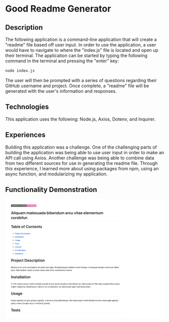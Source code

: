 # Good Readme Generator

## Description
The following application is a command-line application that will create a "readme" file based off user input.  In order to use the application, a user
would have to navigate to where the "index.js" file is located and open up their terminal.  The application can be started by typing the following command in the
terminal and pressing the "enter" key:

```sh
node index.js
```

The user will then be prompted with a series of questions regarding their GitHub username and project.  Once complete, a "readme" file will be generated
with the user's information and responses.

## Technologies
This application uses the following: Node.js, Axios, Dotenv, and Inquirer.

## Experiences
Building this application was a challenge.  One of the challenging parts of building the application was being able to use user input in order to make an API
call using Axios.  Another challenge was being able to combine data from two different sources for use in generating the readme file.  Through this experience,
I learned more about using packages from npm, using an async function, and modularizing my application.

## Functionality Demonstration

 

![readme screenshot](./assets/images/readme_screenshot.png)
